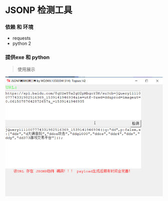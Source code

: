 

# JSONP 检测工具

### 依赖 和 环境

- requests
- python 2


### 提供exe 和 python 

> 使用展示

<img src='usageshow.png'>

